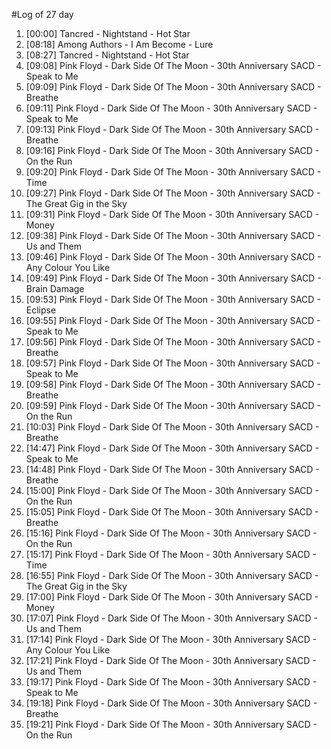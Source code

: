 #Log of 27 day

1. [00:00] Tancred - Nightstand - Hot Star
1. [08:18] Among Authors - I Am Become - Lure
1. [08:27] Tancred - Nightstand - Hot Star
1. [09:08] Pink Floyd - Dark Side Of The Moon - 30th Anniversary SACD - Speak to Me
1. [09:09] Pink Floyd - Dark Side Of The Moon - 30th Anniversary SACD - Breathe
1. [09:11] Pink Floyd - Dark Side Of The Moon - 30th Anniversary SACD - Speak to Me
1. [09:13] Pink Floyd - Dark Side Of The Moon - 30th Anniversary SACD - Breathe
1. [09:16] Pink Floyd - Dark Side Of The Moon - 30th Anniversary SACD - On the Run
1. [09:20] Pink Floyd - Dark Side Of The Moon - 30th Anniversary SACD - Time
1. [09:27] Pink Floyd - Dark Side Of The Moon - 30th Anniversary SACD - The Great Gig in the Sky
1. [09:31] Pink Floyd - Dark Side Of The Moon - 30th Anniversary SACD - Money
1. [09:38] Pink Floyd - Dark Side Of The Moon - 30th Anniversary SACD - Us and Them
1. [09:46] Pink Floyd - Dark Side Of The Moon - 30th Anniversary SACD - Any Colour You Like
1. [09:49] Pink Floyd - Dark Side Of The Moon - 30th Anniversary SACD - Brain Damage
1. [09:53] Pink Floyd - Dark Side Of The Moon - 30th Anniversary SACD - Eclipse
1. [09:55] Pink Floyd - Dark Side Of The Moon - 30th Anniversary SACD - Speak to Me
1. [09:56] Pink Floyd - Dark Side Of The Moon - 30th Anniversary SACD - Breathe
1. [09:57] Pink Floyd - Dark Side Of The Moon - 30th Anniversary SACD - Speak to Me
1. [09:58] Pink Floyd - Dark Side Of The Moon - 30th Anniversary SACD - Breathe
1. [09:59] Pink Floyd - Dark Side Of The Moon - 30th Anniversary SACD - On the Run
1. [10:03] Pink Floyd - Dark Side Of The Moon - 30th Anniversary SACD - Breathe
1. [14:47] Pink Floyd - Dark Side Of The Moon - 30th Anniversary SACD - Speak to Me
1. [14:48] Pink Floyd - Dark Side Of The Moon - 30th Anniversary SACD - Breathe
1. [15:00] Pink Floyd - Dark Side Of The Moon - 30th Anniversary SACD - On the Run
1. [15:05] Pink Floyd - Dark Side Of The Moon - 30th Anniversary SACD - Breathe
1. [15:16] Pink Floyd - Dark Side Of The Moon - 30th Anniversary SACD - On the Run
1. [15:17] Pink Floyd - Dark Side Of The Moon - 30th Anniversary SACD - Time
1. [16:55] Pink Floyd - Dark Side Of The Moon - 30th Anniversary SACD - The Great Gig in the Sky
1. [17:00] Pink Floyd - Dark Side Of The Moon - 30th Anniversary SACD - Money
1. [17:07] Pink Floyd - Dark Side Of The Moon - 30th Anniversary SACD - Us and Them
1. [17:14] Pink Floyd - Dark Side Of The Moon - 30th Anniversary SACD - Any Colour You Like
1. [17:21] Pink Floyd - Dark Side Of The Moon - 30th Anniversary SACD - Us and Them
1. [19:17] Pink Floyd - Dark Side Of The Moon - 30th Anniversary SACD - Speak to Me
1. [19:18] Pink Floyd - Dark Side Of The Moon - 30th Anniversary SACD - Breathe
1. [19:21] Pink Floyd - Dark Side Of The Moon - 30th Anniversary SACD - On the Run
